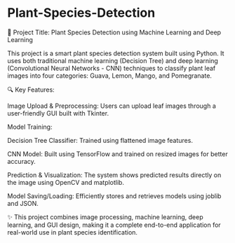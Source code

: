 # Plant-Species-Detection
🌿 Project Title: Plant Species Detection using Machine Learning and Deep Learning

This project is a smart plant species detection system built using Python. It uses both traditional machine learning (Decision Tree) and deep learning (Convolutional Neural Networks - CNN) techniques to classify plant leaf images into four categories: Guava, Lemon, Mango, and Pomegranate.

🔍 Key Features:

Image Upload & Preprocessing: Users can upload leaf images through a user-friendly GUI built with Tkinter.

Model Training:

Decision Tree Classifier: Trained using flattened image features.

CNN Model: Built using TensorFlow and trained on resized images for better accuracy.

Prediction & Visualization: The system shows predicted results directly on the image using OpenCV and matplotlib.

Model Saving/Loading: Efficiently stores and retrieves models using joblib and JSON.

✨ This project combines image processing, machine learning, deep learning, and GUI design, making it a complete end-to-end application for real-world use in plant species identification.
